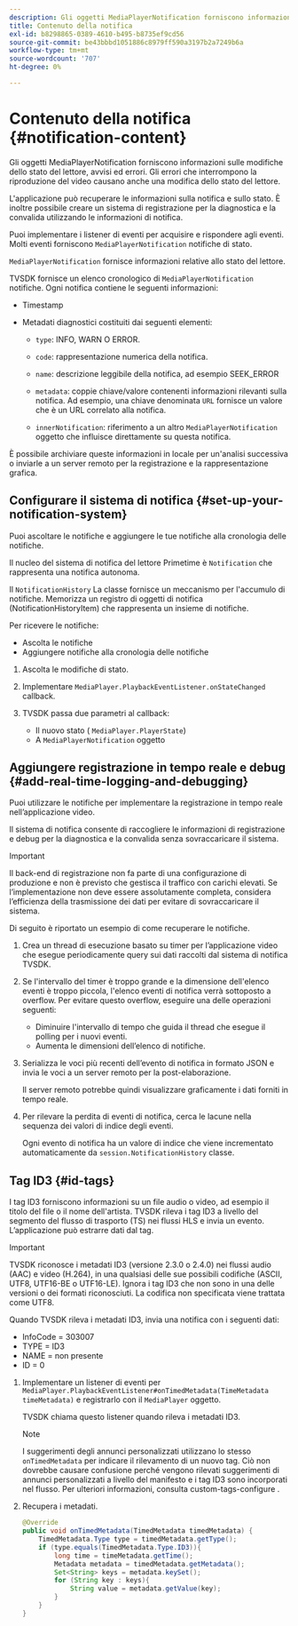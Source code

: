 ```yaml
---
description: Gli oggetti MediaPlayerNotification forniscono informazioni sulle modifiche dello stato del lettore, avvisi ed errori. Gli errori che interrompono la riproduzione del video causano anche una modifica dello stato del lettore.
title: Contenuto della notifica
exl-id: b8298865-0389-4610-b495-b8735ef9cd56
source-git-commit: be43bbbd1051886c8979ff590a3197b2a7249b6a
workflow-type: tm+mt
source-wordcount: '707'
ht-degree: 0%

---
```


# Contenuto della notifica {#notification-content}

Gli oggetti MediaPlayerNotification forniscono informazioni sulle modifiche dello stato del lettore, avvisi ed errori. Gli errori che interrompono la riproduzione del video causano anche una modifica dello stato del lettore.

L&#39;applicazione può recuperare le informazioni sulla notifica e sullo stato. È inoltre possibile creare un sistema di registrazione per la diagnostica e la convalida utilizzando le informazioni di notifica.

Puoi implementare i listener di eventi per acquisire e rispondere agli eventi. Molti eventi forniscono `MediaPlayerNotification` notifiche di stato.

`MediaPlayerNotification` fornisce informazioni relative allo stato del lettore.

TVSDK fornisce un elenco cronologico di `MediaPlayerNotification` notifiche. Ogni notifica contiene le seguenti informazioni:

* Timestamp
* Metadati diagnostici costituiti dai seguenti elementi:

   * `type`: INFO, WARN O ERROR.
   * `code`: rappresentazione numerica della notifica.
   * `name`: descrizione leggibile della notifica, ad esempio SEEK_ERROR
   * `metadata`: coppie chiave/valore contenenti informazioni rilevanti sulla notifica. Ad esempio, una chiave denominata `URL` fornisce un valore che è un URL correlato alla notifica.

   * `innerNotification`: riferimento a un altro `MediaPlayerNotification` oggetto che influisce direttamente su questa notifica.

È possibile archiviare queste informazioni in locale per un&#39;analisi successiva o inviarle a un server remoto per la registrazione e la rappresentazione grafica.

## Configurare il sistema di notifica {#set-up-your-notification-system}

Puoi ascoltare le notifiche e aggiungere le tue notifiche alla cronologia delle notifiche.

Il nucleo del sistema di notifica del lettore Primetime è `Notification` che rappresenta una notifica autonoma.

Il `NotificationHistory` La classe fornisce un meccanismo per l&#39;accumulo di notifiche. Memorizza un registro di oggetti di notifica (NotificationHistoryItem) che rappresenta un insieme di notifiche.

Per ricevere le notifiche:

* Ascolta le notifiche
* Aggiungere notifiche alla cronologia delle notifiche

1. Ascolta le modifiche di stato.
1. Implementare `MediaPlayer.PlaybackEventListener.onStateChanged` callback.
1. TVSDK passa due parametri al callback:

   * Il nuovo stato ( `MediaPlayer.PlayerState`)
   * A `MediaPlayerNotification` oggetto

## Aggiungere registrazione in tempo reale e debug {#add-real-time-logging-and-debugging}

Puoi utilizzare le notifiche per implementare la registrazione in tempo reale nell’applicazione video.

Il sistema di notifica consente di raccogliere le informazioni di registrazione e debug per la diagnostica e la convalida senza sovraccaricare il sistema.

>[!IMPORTANT]
>
>Il back-end di registrazione non fa parte di una configurazione di produzione e non è previsto che gestisca il traffico con carichi elevati. Se l’implementazione non deve essere assolutamente completa, considera l’efficienza della trasmissione dei dati per evitare di sovraccaricare il sistema.

Di seguito è riportato un esempio di come recuperare le notifiche.

1. Crea un thread di esecuzione basato su timer per l’applicazione video che esegue periodicamente query sui dati raccolti dal sistema di notifica TVSDK.

1. Se l&#39;intervallo del timer è troppo grande e la dimensione dell&#39;elenco eventi è troppo piccola, l&#39;elenco eventi di notifica verrà sottoposto a overflow. Per evitare questo overflow, eseguire una delle operazioni seguenti:

   * Diminuire l&#39;intervallo di tempo che guida il thread che esegue il polling per i nuovi eventi.
   * Aumenta le dimensioni dell’elenco di notifiche.

1. Serializza le voci più recenti dell’evento di notifica in formato JSON e invia le voci a un server remoto per la post-elaborazione.

   Il server remoto potrebbe quindi visualizzare graficamente i dati forniti in tempo reale.
1. Per rilevare la perdita di eventi di notifica, cerca le lacune nella sequenza dei valori di indice degli eventi.

   Ogni evento di notifica ha un valore di indice che viene incrementato automaticamente da `session.NotificationHistory` classe.

## Tag ID3 {#id-tags}

I tag ID3 forniscono informazioni su un file audio o video, ad esempio il titolo del file o il nome dell&#39;artista. TVSDK rileva i tag ID3 a livello del segmento del flusso di trasporto (TS) nei flussi HLS e invia un evento. L’applicazione può estrarre dati dal tag.

>[!IMPORTANT]
>
>TVSDK riconosce i metadati ID3 (versione 2.3.0 o 2.4.0) nei flussi audio (AAC) e video (H.264), in una qualsiasi delle sue possibili codifiche (ASCII, UTF8, UTF16-BE o UTF16-LE). Ignora i tag ID3 che non sono in una delle versioni o dei formati riconosciuti. La codifica non specificata viene trattata come UTF8.

Quando TVSDK rileva i metadati ID3, invia una notifica con i seguenti dati:

* InfoCode = 303007
* TYPE = ID3
* NAME = non presente
* ID = 0

1. Implementare un listener di eventi per `MediaPlayer.PlaybackEventListener#onTimedMetadata(TimeMetadata timeMetadata)` e registrarlo con il `MediaPlayer` oggetto.

   TVSDK chiama questo listener quando rileva i metadati ID3.

   >[!NOTE]
   >
   >I suggerimenti degli annunci personalizzati utilizzano lo stesso `onTimedMetadata` per indicare il rilevamento di un nuovo tag. Ciò non dovrebbe causare confusione perché vengono rilevati suggerimenti di annunci personalizzati a livello del manifesto e i tag ID3 sono incorporati nel flusso. Per ulteriori informazioni, consulta custom-tags-configure .

1. Recupera i metadati.

   ```java
   @Override 
   public void onTimedMetadata(TimedMetadata timedMetadata) { 
       TimedMetadata.Type type = timedMetadata.getType(); 
       if (type.equals(TimedMetadata.Type.ID3)){ 
           long time = timeMetadata.getTime(); 
           Metadata metadata = timedMetadata.getMetadata(); 
           Set<String> keys = metadata.keySet(); 
           for (String key : keys){ 
               String value = metadata.getValue(key); 
           } 
       } 
   }
   ```
